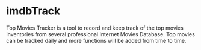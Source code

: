 # imdbTrack
Top Movies Tracker is a tool to record and keep track of the top movies inventories from several professional Internet Movies Database. Top movies can be tracked daily and more functions will be added from time to time.

